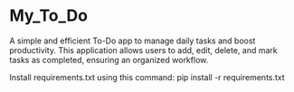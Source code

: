 # My_To_Do
A simple and efficient To-Do app to manage daily tasks and boost productivity. This application allows users to add, edit, delete, and mark tasks as completed, ensuring an organized workflow.


Install requirements.txt using this command: pip install -r requirements.txt
